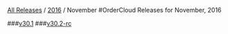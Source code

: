 [All Releases](../../README.md) / [2016](../README.md) / November
#OrderCloud Releases for November, 2016

###[v30.1](v30.1.md)
###[v30.2-rc](v30.2-rc.md)
